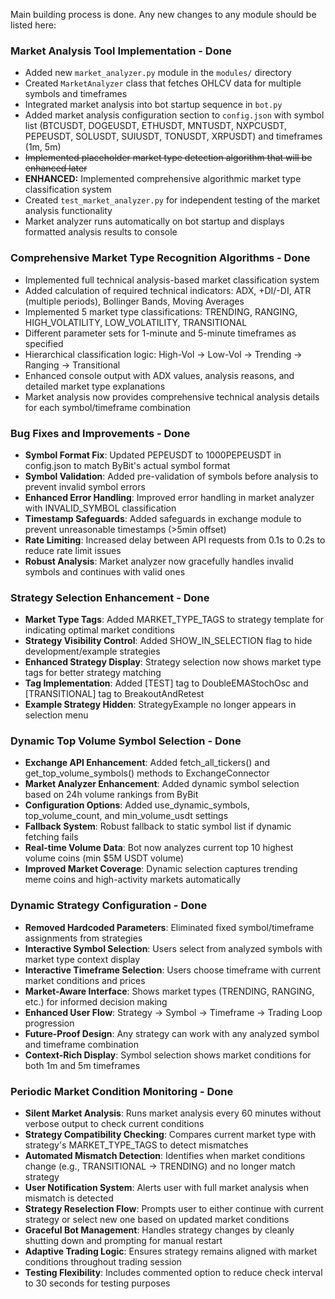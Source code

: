 Main building process is done. Any new changes to any module should be listed here:

### Market Analysis Tool Implementation - Done
- Added new `market_analyzer.py` module in the `modules/` directory
- Created `MarketAnalyzer` class that fetches OHLCV data for multiple symbols and timeframes
- Integrated market analysis into bot startup sequence in `bot.py`
- Added market analysis configuration section to `config.json` with symbol list (BTCUSDT, DOGEUSDT, ETHUSDT, MNTUSDT, NXPCUSDT, PEPEUSDT, SOLUSDT, SUIUSDT, TONUSDT, XRPUSDT) and timeframes (1m, 5m)
- ~~Implemented placeholder market type detection algorithm that will be enhanced later~~
- **ENHANCED:** Implemented comprehensive algorithmic market type classification system
- Created `test_market_analyzer.py` for independent testing of the market analysis functionality
- Market analyzer runs automatically on bot startup and displays formatted analysis results to console

### Comprehensive Market Type Recognition Algorithms - Done
- Implemented full technical analysis-based market classification system
- Added calculation of required technical indicators: ADX, +DI/-DI, ATR (multiple periods), Bollinger Bands, Moving Averages
- Implemented 5 market type classifications: TRENDING, RANGING, HIGH_VOLATILITY, LOW_VOLATILITY, TRANSITIONAL
- Different parameter sets for 1-minute and 5-minute timeframes as specified
- Hierarchical classification logic: High-Vol → Low-Vol → Trending → Ranging → Transitional
- Enhanced console output with ADX values, analysis reasons, and detailed market type explanations
- Market analysis now provides comprehensive technical analysis details for each symbol/timeframe combination

### Bug Fixes and Improvements - Done
- **Symbol Format Fix**: Updated PEPEUSDT to 1000PEPEUSDT in config.json to match ByBit's actual symbol format
- **Symbol Validation**: Added pre-validation of symbols before analysis to prevent invalid symbol errors
- **Enhanced Error Handling**: Improved error handling in market analyzer with INVALID_SYMBOL classification
- **Timestamp Safeguards**: Added safeguards in exchange module to prevent unreasonable timestamps (>5min offset)
- **Rate Limiting**: Increased delay between API requests from 0.1s to 0.2s to reduce rate limit issues
- **Robust Analysis**: Market analyzer now gracefully handles invalid symbols and continues with valid ones

### Strategy Selection Enhancement - Done
- **Market Type Tags**: Added MARKET_TYPE_TAGS to strategy template for indicating optimal market conditions
- **Strategy Visibility Control**: Added SHOW_IN_SELECTION flag to hide development/example strategies
- **Enhanced Strategy Display**: Strategy selection now shows market type tags for better strategy matching
- **Tag Implementation**: Added [TEST] tag to DoubleEMAStochOsc and [TRANSITIONAL] tag to BreakoutAndRetest
- **Example Strategy Hidden**: StrategyExample no longer appears in selection menu

### Dynamic Top Volume Symbol Selection - Done
- **Exchange API Enhancement**: Added fetch_all_tickers() and get_top_volume_symbols() methods to ExchangeConnector
- **Market Analyzer Enhancement**: Added dynamic symbol selection based on 24h volume rankings from ByBit
- **Configuration Options**: Added use_dynamic_symbols, top_volume_count, and min_volume_usdt settings
- **Fallback System**: Robust fallback to static symbol list if dynamic fetching fails
- **Real-time Volume Data**: Bot now analyzes current top 10 highest volume coins (min $5M USDT volume)
- **Improved Market Coverage**: Dynamic selection captures trending meme coins and high-activity markets automatically

### Dynamic Strategy Configuration - Done
- **Removed Hardcoded Parameters**: Eliminated fixed symbol/timeframe assignments from strategies
- **Interactive Symbol Selection**: Users select from analyzed symbols with market type context display
- **Interactive Timeframe Selection**: Users choose timeframe with current market conditions and prices
- **Market-Aware Interface**: Shows market types (TRENDING, RANGING, etc.) for informed decision making
- **Enhanced User Flow**: Strategy → Symbol → Timeframe → Trading Loop progression
- **Future-Proof Design**: Any strategy can work with any analyzed symbol and timeframe combination
- **Context-Rich Display**: Symbol selection shows market conditions for both 1m and 5m timeframes

### Periodic Market Condition Monitoring - Done
- **Silent Market Analysis**: Runs market analysis every 60 minutes without verbose output to check current conditions
- **Strategy Compatibility Checking**: Compares current market type with strategy's MARKET_TYPE_TAGS to detect mismatches
- **Automated Mismatch Detection**: Identifies when market conditions change (e.g., TRANSITIONAL → TRENDING) and no longer match strategy
- **User Notification System**: Alerts user with full market analysis when mismatch is detected
- **Strategy Reselection Flow**: Prompts user to either continue with current strategy or select new one based on updated market conditions
- **Graceful Bot Management**: Handles strategy changes by cleanly shutting down and prompting for manual restart
- **Adaptive Trading Logic**: Ensures strategy remains aligned with market conditions throughout trading session
- **Testing Flexibility**: Includes commented option to reduce check interval to 30 seconds for testing purposes